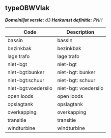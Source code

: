 ## typeOBWVlak

*__Domeinlijst versie:__ d3*
*__Herkomst definitie:__ PNH*

|__Code__ |__Description__	|
|	---	|	---	|
| bassin | bassin |
| bezinkbak | bezinkbak |
| lage trafo | lage trafo |
| niet-bgt | niet-bgt |
| niet-bgt:bunker | niet-bgt: bunker |
| niet-bgt:schuur | niet-bgt: schuur |
| niet-bgt:voedersilo | niet-bgt: voedersilo |
| open loods | open loods |
| opslagtank | opslagtank |
| overkapping | overkapping |
| transitie | transitie |
| windturbine | windturbine |
